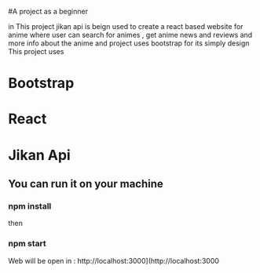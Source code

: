 #A project as a beginner 

in This project jikan api is beign used to create a react based website for anime where user can search for animes , get anime news and reviews and more info about the anime 
and project uses bootstrap for its simply design
This project uses 
# Bootstrap
# React
# Jikan Api

## You can run it on your machine

### npm install
then 
### npm start 

Web will be open in :
http://localhost:3000](http://localhost:3000 

